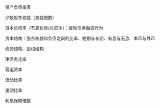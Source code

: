 资产负债率表

少数股东权益（权益倍数）

资本负债率（有息负债/总资本）：反映债务融资行为

资本结构：股东权益和负债之间的比率、短期与长期、有息与无息、本币与外币

债务结构、股权结构

净债务比率

营运资本

流动比率

速动比率

利息保障倍数

